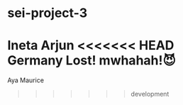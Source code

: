 # sei-project-3

Ineta
Arjun
<<<<<<< HEAD
Germany Lost!
mwhahah!😈
=======
Aya
Maurice
>>>>>>> development
